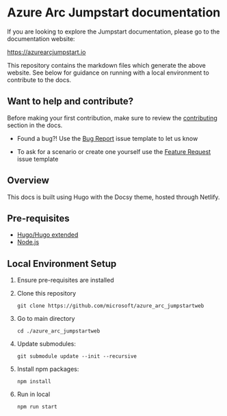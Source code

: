 # Azure Arc Jumpstart documentation

If you are looking to explore the Jumpstart documentation, please go to the documentation website:

https://azurearcjumpstart.io

This repository contains the markdown files which generate the above website. See below for guidance on running with a local environment to contribute to the docs.

## Want to help and contribute?

Before making your first contribution, make sure to review the [contributing](https://azurearcjumpstart.io/contributing/) section in the docs.

* Found a bug?! Use the [Bug Report](https://github.com/microsoft/azure_arc/issues/new?assignees=&labels=bug&template=bug_report.md&title=) issue template to let us know

* To ask for a scenario or create one yourself use the [Feature Request](https://github.com/microsoft/azure_arc/issues/new?assignees=&labels=&template=feature_request.md&title=) issue template

## Overview

This docs is built using Hugo with the Docsy theme, hosted through Netlify.

## Pre-requisites

* [Hugo/Hugo extended](https://gohugo.io/getting-started/installing)
* [Node.js](https://nodejs.org/en/)

## Local Environment Setup

1. Ensure pre-requisites are installed

2. Clone this repository

    ```shell
    git clone https://github.com/microsoft/azure_arc_jumpstartweb
    ```

3. Go to main directory

    ```shell
    cd ./azure_arc_jumpstartweb
    ```

4. Update submodules:

    ```shell
    git submodule update --init --recursive
    ```

5. Install npm packages:

    ```shell
    npm install
    ```

6. Run in local

    ```shell
    npm run start
    ```
